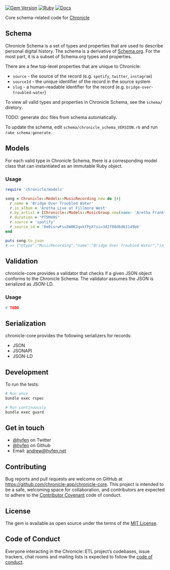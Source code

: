 [![Gem Version](https://badge.fury.io/rb/chronicle-core.svg)](https://badge.fury.io/rb/chronicle-core) [![Ruby](https://github.com/chronicle-app/chronicle-core/actions/workflows/rspec.yml/badge.svg)](https://github.com/chronicle-app/chronicle-core/actions/workflows/rspec.yml) [![Docs](https://img.shields.io/badge/docs-rubydoc.info-blue)](https://www.rubydoc.info/gems/chronicle-core/)

Core schema-related code for [Chronicle](https://github.com/chronicle-app/)

## Schema

Chronicle Schema is a set of types and properties that are used to describe personal digital history. The schema is a derivative of [Schema.org](https://schema.org). For the most part, it is a subset of Schema.org types and properties. 

There are a few top-level properties that are unique to Chronicle:
- `source` - the source of the record (e.g. `spotify`, `twitter`, `instagram`)
- `sourceId` - the unique identifier of the record in the source system
- `slug` - a human-readable identifier for the record (e.g. `bridge-over-troubled-water`)

To view all valid types and properties in Chronicle Schema, see the `schema/` diretory.

TODO: generate doc files from schema automatically.

To update the schema, edit `schema/chronicle_schema_VERSION.rb` and run `rake schema:generate`.

## Models

For each valid type in Chronicle Schema, there is a corresponding model class that can instantiated as an immutable Ruby object.

### Usage

```ruby
require 'chronicle/models'

song = Chronicle::Models::MusicRecording.new do |r|
  r.name = 'Bridge Over Troubled Water'
  r.in_album = 'Aretha Live at Fillmore West'
  r.by_artist = [Chronicle::Models::MusicGroup.new(name: 'Aretha Franklin')]
  r.duration = "PT5M49S"
  r.source = 'spotify'
  r.source_id = '0e0isrwFsu5W0KJqxkfPpX?si=3d2f08d6d63149bb'
end

puts song.to_json
# => {"@type":"MusicRecording","name":"Bridge Over Troubled Water","in_album":"Aretha Live at Fillmore West","by_artist":[{"@type":"MusicGroup","name":"Aretha Franklin"}],"duration":"PT5M49S","source":"spotify","sourceId":"0e0isrwFsu5W0KJqxkfPpX?si=3d2f08d6d63149bb"}
```

## Validation

chronicle-core provides a validator that checks if a given JSON object conforms to the Chronicle Schema. The validator assumes the JSON is serialized as JSON-LD.

### Usage

```ruby
# TODO
```

## Serialization

chronicle-core provides the following serializers for records:
- JSON
- JSONAPI
- JSON-LD

## Development

To run the tests:

```bash
# Run once
bundle exec rspec

# Run continuously
bundle exec guard
```

## Get in touch

- [@hyfen](https://twitter.com/hyfen) on Twitter
- [@hyfen](https://github.com/hyfen) on Github
- Email: andrew@hyfen.net

## Contributing

Bug reports and pull requests are welcome on GitHub at https://github.com/chronicle-app/chronicle-core. This project is intended to be a safe, welcoming space for collaboration, and contributors are expected to adhere to the [Contributor Covenant](http://contributor-covenant.org) code of conduct.

## License

The gem is available as open source under the terms of the [MIT License](https://opensource.org/licenses/MIT).

## Code of Conduct

Everyone interacting in the Chronicle::ETL project’s codebases, issue trackers, chat rooms and mailing lists is expected to follow the [code of conduct](https://github.com/chronicle-app/chronicle-core/blob/main/CODE_OF_CONDUCT.md).

